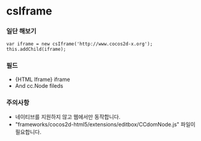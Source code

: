 csIframe
=========

### 일단 해보기

```
var iframe = new csIframe('http://www.cocos2d-x.org');
this.addChild(iframe);
```

### 필드

- {HTML Iframe} iframe
- And cc.Node fileds

### 주의사항

- 네이티브를 지원하지 않고 웹에서만 동작합니다.
- "frameworks/cocos2d-html5/extensions/editbox/CCdomNode.js" 파일이 필요합니다.
